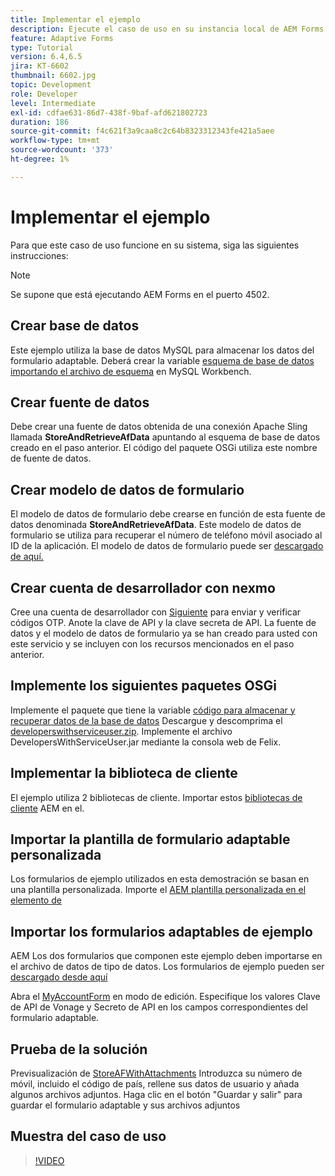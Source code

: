 ```yaml
---
title: Implementar el ejemplo
description: Ejecute el caso de uso en su instancia local de AEM Forms.
feature: Adaptive Forms
type: Tutorial
version: 6.4,6.5
jira: KT-6602
thumbnail: 6602.jpg
topic: Development
role: Developer
level: Intermediate
exl-id: cdfae631-86d7-438f-9baf-afd621802723
duration: 186
source-git-commit: f4c621f3a9caa8c2c64b8323312343fe421a5aee
workflow-type: tm+mt
source-wordcount: '373'
ht-degree: 1%

---
```


# Implementar el ejemplo

Para que este caso de uso funcione en su sistema, siga las siguientes instrucciones:

>[!NOTE]
>Se supone que está ejecutando AEM Forms en el puerto 4502.


## Crear base de datos

Este ejemplo utiliza la base de datos MySQL para almacenar los datos del formulario adaptable. Deberá crear la variable [esquema de base de datos importando el archivo de esquema](assets/data-base-schema.sql) en MySQL Workbench.

## Crear fuente de datos

Debe crear una fuente de datos obtenida de una conexión Apache Sling llamada **StoreAndRetrieveAfData** apuntando al esquema de base de datos creado en el paso anterior. El código del paquete OSGi utiliza este nombre de fuente de datos.

## Crear modelo de datos de formulario

El modelo de datos de formulario debe crearse en función de esta fuente de datos denominada **StoreAndRetrieveAfData**. Este modelo de datos de formulario se utiliza para recuperar el número de teléfono móvil asociado al ID de la aplicación. El modelo de datos de formulario puede ser [descargado de aquí.](assets/2-Factor-Authentication-DataSource-and-FDM.zip)

## Crear cuenta de desarrollador con nexmo

Cree una cuenta de desarrollador con [Siguiente](https://dashboard.nexmo.com/) para enviar y verificar códigos OTP. Anote la clave de API y la clave secreta de API. La fuente de datos y el modelo de datos de formulario ya se han creado para usted con este servicio y se incluyen con los recursos mencionados en el paso anterior.

## Implemente los siguientes paquetes OSGi

Implemente el paquete que tiene la variable [código para almacenar y recuperar datos de la base de datos](assets/SaveAndResume.core-1.0.0-SNAPSHOT.jar)
Descargue y descomprima el [developerswithserviceuser.zip](https://experienceleague.adobe.com/docs/experience-manager-learn/assets/developingwithserviceuser.zip).
Implemente el archivo DevelopersWithServiceUser.jar mediante la consola web de Felix.

## Implementar la biblioteca de cliente

El ejemplo utiliza 2 bibliotecas de cliente. Importar estos [bibliotecas de cliente](assets/store-af-with-attachments-client-lib.zip) AEM en el.

## Importar la plantilla de formulario adaptable personalizada

Los formularios de ejemplo utilizados en esta demostración se basan en una plantilla personalizada. Importe el [AEM plantilla personalizada en el elemento de](assets/custom-template-with-page-component.zip)

## Importar los formularios adaptables de ejemplo

AEM Los dos formularios que componen este ejemplo deben importarse en el archivo de datos de tipo de datos. Los formularios de ejemplo pueden ser [descargado desde aquí](assets/sample-forms.zip)

Abra el [MyAccountForm](http://localhost:4502/editor.html/content/forms/af/myaccountform.html) en modo de edición. Especifique los valores Clave de API de Vonage y Secreto de API en los campos correspondientes del formulario adaptable.

## Prueba de la solución

Previsualización de [StoreAFWithAttachments](http://localhost:4502/content/dam/formsanddocuments/storeafwithattachments/jcr:content?wcmmode=disabled)
Introduzca su número de móvil, incluido el código de país, rellene sus datos de usuario y añada algunos archivos adjuntos. Haga clic en el botón &quot;Guardar y salir&quot; para guardar el formulario adaptable y sus archivos adjuntos


## Muestra del caso de uso

>[!VIDEO](https://video.tv.adobe.com/v/327122?quality=12&learn=on)
